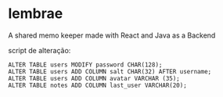 # lembrae
A shared memo keeper made with React and Java as a Backend

script de alteração:
```mysql
ALTER TABLE users MODIFY password CHAR(128);
ALTER TABLE users ADD COLUMN salt CHAR(32) AFTER username;
ALTER TABLE users ADD COLUMN avatar VARCHAR (35);
ALTER TABLE notes ADD COLUMN last_user VARCHAR(20);
```




